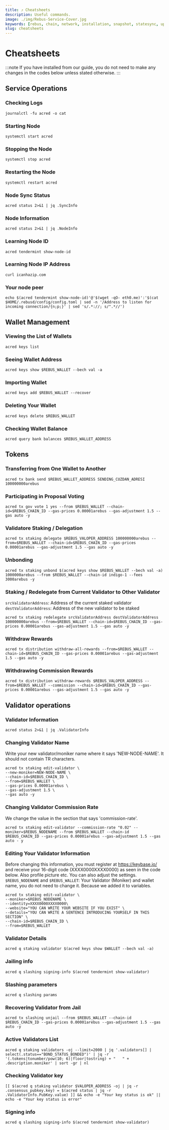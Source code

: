 ```yaml
---
title: ⤴️ Cheatsheets
description: Useful commands.
image: ./img/Rebus-Service-Cover.jpg
keywords: [rebus, chain, network, installation, snapshot, statesync, update]
slug: cheatsheets
---
```


# Cheatsheets 
:::note
If you have installed from our guide, you do not need to make any changes in the codes below unless stated otherwise.
:::

## Service Operations

### Checking Logs
```
journalctl -fu acred -o cat
```

### Starting Node
```
systemctl start acred
```

### Stopping the Node
```
systemctl stop acred
```

### Restarting the Node
```
systemctl restart acred
```

### Node Sync Status
```
acred status 2>&1 | jq .SyncInfo
```

### Node Information
```
acred status 2>&1 | jq .NodeInfo
```

### Learning Node ID
```
acred tendermint show-node-id
```

### Learning Node IP Address
```
curl icanhazip.com
```

### Your node peer
```
echo $(acred tendermint show-node-id)'@'$(wget -qO- eth0.me)':'$(cat $HOME/.rebusd/config/config.toml | sed -n '/Address to listen for incoming connection/{n;p;}' | sed 's/.*://; s/".*//')
```

## Wallet Management

### Viewing the List of Wallets
```
acred keys list
```

### Seeing Wallet Address
```
acred keys show $REBUS_WALLET --bech val -a
```

### Importing Wallet
```
acred keys add $REBUS_WALLET --recover
```

### Deleting Your Wallet
```
acred keys delete $REBUS_WALLET
```

### Checking Wallet Balance
```
acred query bank balances $REBUS_WALLET_ADDRESS
```

## Tokens

### Transferring from One Wallet to Another
```
acred tx bank send $REBUS_WALLET_ADDRESS SENDING_CUZDAN_ADRESI 100000000arebus
```

### Participating in Proposal Voting
```
acred tx gov vote 1 yes --from $REBUS_WALLET --chain-id=$REBUS_CHAIN_ID --gas-prices 0.00001arebus --gas-adjustment 1.5 --gas auto -y
```

### Validatore Staking / Delegation
```
acred tx staking delegate $REBUS_VALOPER_ADDRESS 100000000arebus --from=$REBUS_WALLET --chain-id=$REBUS_CHAIN_ID --gas-prices 0.00001arebus --gas-adjustment 1.5 --gas auto -y
```
### Unbonding
```
acred tx staking unbond $(acred keys show $REBUS_WALLET --bech val -a) 1000000arebus --from $REBUS_WALLET --chain-id indigo-1 --fees 3000arebus -y
```

### Staking / Redelegate from Current Validator to Other Validator
`srcValidatorAddress`: Address of the current staked validator
`destValidatorAddress`: Address of the new validator to be staked
```
acred tx staking redelegate srcValidatorAddress destValidatorAddress 100000000arebus --from=$REBUS_WALLET --chain-id=$REBUS_CHAIN_ID --gas-prices 0.00001arebus --gas-adjustment 1.5 --gas auto -y
```

### Withdraw Rewards
```
acred tx distribution withdraw-all-rewards --from=$REBUS_WALLET --chain-id=$REBUS_CHAIN_ID --gas-prices 0.00001arebus --gas-adjustment 1.5 --gas auto -y
```

### Withdrawing Commission Rewards

```
acred tx distribution withdraw-rewards $REBUS_VALOPER_ADDRESS --from=$REBUS_WALLET --commission --chain-id=$REBUS_CHAIN_ID --gas-prices 0.00001arebus --gas-adjustment 1.5 --gas auto -y
```

## Validator operations

### Validator Information
```
acred status 2>&1 | jq .ValidatorInfo
```

### Changing Validator Name
Write your new validator/moniker name where it says 'NEW-NODE-NAME'. It should not contain TR characters.
```
acred tx staking edit-validator \
--new-moniker=NEW-NODE-NAME \
--chain-id=$REBUS_CHAIN_ID \
--from=$REBUS_WALLET \
--gas-prices 0.00001arebus \
--gas-adjustment 1.5 \
--gas auto -y
```

### Changing Validator Commission Rate
We change the value in the section that says 'commission-rate'.
```
acred tx staking edit-validator --commission-rate "0.02" --moniker=$REBUS_NODENAME --from $REBUS_WALLET --chain-id $REBUS_CHAIN_ID --gas-prices 0.00001arebus --gas-adjustment 1.5 --gas auto - y
```

### Editing Your Validator Information
Before changing this information, you must register at https://keybase.io/ and receive your 16-digit code (XXXX0000XXXX0000) as seen in the code below. Also profile picture etc. You can also adjust the settings.
`$REBUS_NODENAME` and `$REBUS_WALLET`: Your Validator (Moniker) and wallet name, you do not need to change it. Because we added it to variables.
```
acred tx staking edit-validator \
--moniker=$REBUS_NODENAME \
--identity=XXXX0000XXXX0000\
--website="YOU CAN WRITE YOUR WEBSITE IF YOU EXIST" \
--details="YOU CAN WRITE A SENTENCE INTRODUCING YOURSELF IN THIS SECTION" \
--chain-id=$REBUS_CHAIN_ID \
--from=$REBUS_WALLET
```

### Validator Details
```
acred q staking validator $(acred keys show $WALLET --bech val -a)
```

### Jailing info
```
acred q slashing signing-info $(acred tendermint show-validator)
```

### Slashing parameters
```
acred q slashing params
```

### Recovering Validator from Jail
```
acred tx slashing unjail --from $REBUS_WALLET --chain-id $REBUS_CHAIN_ID --gas-prices 0.00001arebus --gas-adjustment 1.5 --gas auto -y
```

### Active Validators List
```
acred q staking validators -oj --limit=2000 | jq '.validators[] | select(.status=="BOND_STATUS_BONDED")' | jq -r '(.tokens|tonumber/pow(10; 6)|floor|tostring) + " 	 " + .description.moniker' | sort -gr | nl
```

### Checking Validator key
```
[[ $(acred q staking validator $VALOPER_ADDRESS -oj | jq -r .consensus_pubkey.key) = $(acred status | jq -r .ValidatorInfo.PubKey.value) ]] && echo -e "Your key status is ok" || echo -e "Your key status is error"
```

### Signing info
```
acred q slashing signing-info $(acred tendermint show-validator)
```
